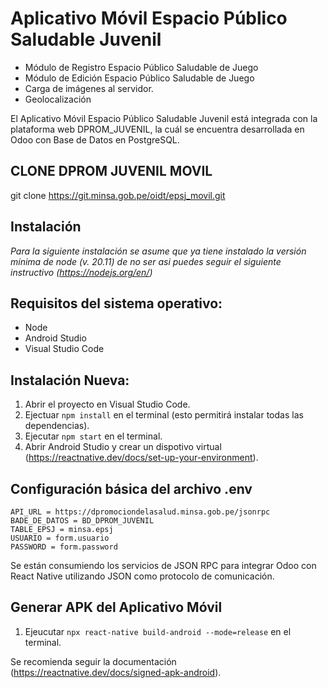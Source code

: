 # Aplicativo Móvil Espacio Público Saludable Juvenil

- Módulo de Registro Espacio Público Saludable de Juego
- Módulo de Edición Espacio Público Saludable de Juego
- Carga de imágenes al servidor.
- Geolocalización

El Aplicativo Móvil Espacio Público Saludable Juvenil está integrada con la plataforma web DPROM_JUVENIL, la cuál se encuentra desarrollada en Odoo con Base de Datos en PostgreSQL.


CLONE DPROM JUVENIL MOVIL
-------------------
git clone https://git.minsa.gob.pe/oidt/epsj_movil.git


Instalación
------------
*Para la siguiente instalación se asume que ya tiene instalado la versión mínima de node (v. 20.11) de no ser asi puedes seguir el siguiente instructivo (https://nodejs.org/en/)*


Requisitos del sistema operativo:
--------------------------------
- Node
- Android Studio
- Visual Studio Code


Instalación Nueva:
-----------------
1. Abrir el proyecto en Visual Studio Code.
2. Ejectuar `npm install` en el terminal (esto permitirá instalar todas las dependencias).
3. Ejecutar `npm start` en el terminal.
4. Abrir Android Studio y crear un dispotivo virtual (https://reactnative.dev/docs/set-up-your-environment).


Configuración básica del archivo .env
------------------------------------------
```
API_URL = https://dpromociondelasalud.minsa.gob.pe/jsonrpc
BADE_DE_DATOS = BD_DPROM_JUVENIL
TABLE_EPSJ = minsa.epsj
USUARIO = form.usuario
PASSWORD = form.password
```

Se están consumiendo los servicios de JSON RPC para integrar Odoo con React Native utilizando JSON como protocolo de comunicación.


Generar APK del Aplicativo Móvil
----------------------
1. Ejeucutar `npx react-native build-android --mode=release` en el terminal.

Se recomienda seguir la documentación (https://reactnative.dev/docs/signed-apk-android).
